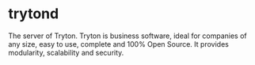 trytond
=======

The server of Tryton.
Tryton is business software, ideal for companies of any size, easy to use,
complete and 100% Open Source.
It provides modularity, scalability and security.
